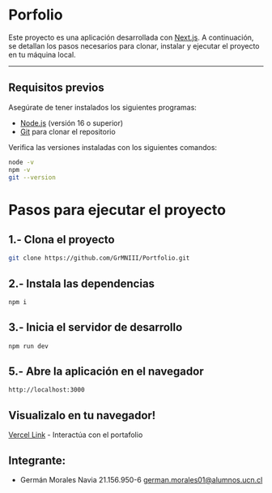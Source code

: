 # Porfolio

Este proyecto es una aplicación desarrollada con [Next.js](https://nextjs.org/). A continuación, se detallan los pasos necesarios para clonar, instalar y ejecutar el proyecto en tu máquina local.

---

## Requisitos previos

Asegúrate de tener instalados los siguientes programas:

- [Node.js](https://nodejs.org/) (versión 16 o superior)
- [Git](https://git-scm.com/) para clonar el repositorio

Verifica las versiones instaladas con los siguientes comandos:

```bash
node -v
npm -v
git --version
```

# Pasos para ejecutar el proyecto

## 1.- Clona el proyecto

```bash
git clone https://github.com/GrMNIII/Portfolio.git
```

## 2.- Instala las dependencias
```bash
npm i
```

## 3.- Inicia el servidor de desarrollo
```bash
npm run dev
```

## 5.- Abre la aplicación en el navegador
```bash
http://localhost:3000
```

## Visualizalo en tu navegador!
[Vercel Link](https://portfolio-gamma-green-18.vercel.app/) - Interactúa con el portafolio

## Integrante:
- Germán Morales Navia 21.156.950-6 german.morales01@alumnos.ucn.cl
